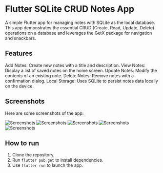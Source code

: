 # Flutter SQLite CRUD Notes App

A simple Flutter app for managing notes with SQLite as the local database. This app demonstrates the essential CRUD (Create, Read, Update, Delete) operations on a database and leverages the GetX package for navigation and snackbars.

## Features
Add Notes: Create new notes with a title and description.
View Notes: Display a list of saved notes on the home screen.
Update Notes: Modify the contents of an existing note.
Delete Notes: Remove notes with a confirmation dialog.
Local Storage: Uses SQLite to persist notes data locally on the device.

## Screenshots

Here are some screenshots of the app:

![Screenshots](assets/images/SS1.png)
![Screenshots](assets/images/SS2.png)
![Screenshots](assets/images/SS3.png)
![Screenshots](assets/images/SS4.png)
![Screenshots](assets/images/SS5.png)

## How to run

1. Clone the repository.
2. Run `flutter pub get` to install dependencies.
3. Use `flutter run` to launch the app.
